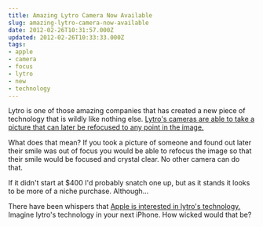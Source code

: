```yaml
---
title: Amazing Lytro Camera Now Available
slug: amazing-lytro-camera-now-available
date: 2012-02-26T10:31:57.000Z
updated: 2012-02-26T10:33:33.000Z
tags:
- apple
- camera
- focus
- lytro
- new
- technology
---
```


Lytro is one of those amazing companies that has created a new piece of technology that is wildly like nothing else.  <a href='http://www.designboom.com/weblog/cat/16/view/17157/lytro-light-field-camera-now-available.html'>Lytro's cameras are able to take a picture that can later be refocused to any point in the image.</a>

What does that mean?  If you took a picture of someone and found out later their smile was out of focus you would be able to refocus the image so that their smile would be focused and crystal clear.  No other camera can do that.

If it didn't start at $400 I'd probably snatch one up, but as it stands it looks to be more of a niche purchase.  Although...

There have been whispers that <a href="http://9to5mac.com/2012/01/23/steve-jobs-looked-to-reinvent-apples-iphone-photography-with-instant-capture-system-advanced-light-field-sensors/">Apple is interested in lytro's technology.</a>  Imagine lytro's technology in your next iPhone.  How wicked would that be?
